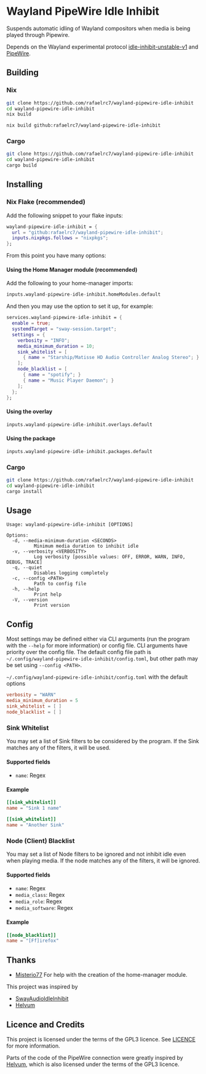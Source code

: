 # Wayland PipeWire Idle Inhibit

Suspends automatic idling of Wayland compositors when media is being played
through Pipewire.

Depends on the Wayland experimental protocol
[idle-inhibit-unstable-v1](https://wayland.app/protocols/idle-inhibit-unstable-v1)
and [PipeWire](https://www.pipewire.org/).

## Building

### Nix

```sh
git clone https://github.com/rafaelrc7/wayland-pipewire-idle-inhibit
cd wayland-pipewire-idle-inhibit
nix build
```

```sh
nix build github:rafaelrc7/wayland-pipewire-idle-inhibit
```

### Cargo

```sh
git clone https://github.com/rafaelrc7/wayland-pipewire-idle-inhibit
cd wayland-pipewire-idle-inhibit
cargo build
```

## Installing

### Nix Flake (recommended)

Add the following snippet to your flake inputs:

```nix
wayland-pipewire-idle-inhibit = {
  url = "github:rafaelrc7/wayland-pipewire-idle-inhibit";
  inputs.nixpkgs.follows = "nixpkgs";
};
```

From this point you have many options:

#### Using the Home Manager module (recommended)

Add the following to your home-manager imports:

```nix
inputs.wayland-pipewire-idle-inhibit.homeModules.default
```

And then you may use the option to set it up, for example:

```nix
services.wayland-pipewire-idle-inhibit = {
  enable = true;
  systemdTarget = "sway-session.target";
  settings = {
    verbosity = "INFO";
    media_minimum_duration = 10;
    sink_whitelist = [
      { name = "Starship/Matisse HD Audio Controller Analog Stereo"; }
    ];
    node_blacklist = [
      { name = "spotify"; }
      { name = "Music Player Daemon"; }
    ];
  };
};
```

#### Using the overlay

```nix
inputs.wayland-pipewire-idle-inhibit.overlays.default
```

#### Using the package

```nix
inputs.wayland-pipewire-idle-inhibit.packages.default
```

### Cargo

```sh
git clone https://github.com/rafaelrc7/wayland-pipewire-idle-inhibit
cd wayland-pipewire-idle-inhibit
cargo install
```

## Usage

```
Usage: wayland-pipewire-idle-inhibit [OPTIONS]

Options:
  -d, --media-minimum-duration <SECONDS>
          Minimum media duration to inhibit idle
  -v, --verbosity <VERBOSITY>
          Log verbosity [possible values: OFF, ERROR, WARN, INFO, DEBUG, TRACE]
  -q, --quiet
          Disables logging completely
  -c, --config <PATH>
          Path to config file
  -h, --help
          Print help
  -V, --version
          Print version
```

## Config

Most settings may be defined either via CLI arguments (run the program with the
`--help` for more information) or config file. CLI arguments have priority over
the config file. The default config file path is
`~/.config/wayland-pipewire-idle-inhibit/config.toml`, but other path may be
set using `--config <PATH>`.

`~/.config/wayland-pipewire-idle-inhibit/config.toml` with the default options

```toml
verbosity = "WARN"
media_minimum_duration = 5
sink_whitelist = [ ]
node_blacklist = [ ]
```

### Sink Whitelist

You may set a list of Sink filters to be considered by the program. If the Sink
matches any of the filters, it will be used.

#### Supported fields

- `name`: Regex

#### Example

```toml
[[sink_whitelist]]
name = "Sink 1 name"

[[sink_whitelist]]
name = "Another Sink"
```

### Node (Client) Blacklist

You may set a list of Node filters to be ignored and not inhibit idle even when
playing media. If the node matches any of the filters, it will be ignored.

#### Supported fields

- `name`: Regex
- `media_class`: Regex
- `media_role`: Regex
- `media_software`: Regex

#### Example

```toml
[[node_blacklist]]
name = "[Ff]irefox"
```

## Thanks

- [Misterio77](https://github.com/Misterio77/) For help with the creation of
  the home-manager module.

This project was inspired by

- [SwayAudioIdleInhibit](https://github.com/ErikReider/SwayAudioIdleInhibit)
- [Helvum](https://gitlab.freedesktop.org/pipewire/helvum)

## Licence and Credits

This project is licensed under the terms of the GPL3 licence. See
[LICENCE](LICENCE) for more information.

Parts of the code of the PipeWire connection were greatly inspired by
[Helvum](https://gitlab.freedesktop.org/pipewire/helvum), which is also
licensed under the terms of the GPL3 licence.
